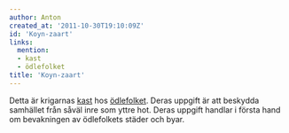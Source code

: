 ```yaml
---
author: Anton
created_at: '2011-10-30T19:10:09Z'
id: 'Koyn-zaart'
links:
  mention:
  - kast
  - ödlefolket
title: 'Koyn-zaart'
---
```


Detta är krigarnas [kast] hos [ödlefolket]. Deras uppgift är att beskydda samhället från såväl inre
som yttre hot. Deras uppgift handlar i första hand om bevakningen av ödlefolkets städer och byar.

  [kast]: kast
  [ödlefolket]: ödlefolket
